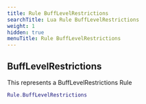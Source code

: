 ```yaml
---
title: Rule BuffLevelRestrictions
searchTitle: Lua Rule BuffLevelRestrictions
weight: 1
hidden: true
menuTitle: Rule BuffLevelRestrictions
---
```

## BuffLevelRestrictions

This represents a BuffLevelRestrictions Rule
```lua
Rule.BuffLevelRestrictions
```